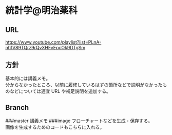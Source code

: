 
# 統計学@明治薬科
## URL
https://www.youtube.com/playlist?list=PLnA-nh1V89TQrz9rQvXHFvEpcOk9DTgSm

## 方針
基本的には講義メモ。  
分からなかったところ、以前に履修しているはずの箇所などで説明がなかったものなどについては適宜 URL や補足説明を追加する。

## Branch
###master
講義メモ
###image 
フローチャートなどを生成・保存する。  
画像を生成するためのコードもこちらに入れる。